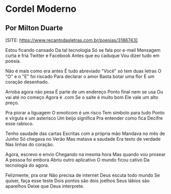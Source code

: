 # Cordel Moderno

## Por Milton Duarte
[SITE: https://www.recantodasletras.com.br/poesias/3186743]

Estou ficando cansado
Da tal tecnologia
Só se fala por e-mail
Mensagem curta e fria
Twitter e Facebook
Antes que eu caduque
Vou dizer tudo em poesia.

Não é mais como era antes
É tudo abreviado
"Você" só tem duas letras
O "O" e o "E" foi riscado
Para declarar o amor
Basta botar uma flor
E um coração desenhado.

Arroba agora não pesa
É parte de um endereço
Ponto final nem se usa
Ou vai até no começo
Agora é .com
Se o saite é muito bom
Ele vale um alto preço.

Pra piorar a liguagem
O emoticom é um risco
Tem símbolo para tudo
Ponto e vírgula e um asterisco
Um beijo significa
Pra entender como fica
Decifre esse rabisco.

Tenho saudade das cartas
Escritas com a própria mão
Mandava no mês de Junho
Só chegava no Verão
Mas matava a saudade
Era texto de verdade
Nas linhas do coração.

Agora, escrevo e envio
Chegando na mesma hora
Mas quando vou prosear
A pessoa foi embora
Abriu outro aplicativo
O mundo ficou cativo
Da tecnologia do agora.

Felizmente, pra orar
Não precisa de internet
Deus escuta todo mundo
Se quiser, faça esse teste
Dois pontos são dois joelhos
Seus lábios são aparelhos
Deixe que Deus interprete.